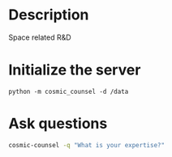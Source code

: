 # Description

Space related R&D

# Initialize the server

```
python -m cosmic_counsel -d /data
```

# Ask questions

```bash
cosmic-counsel -q "What is your expertise?"
```
